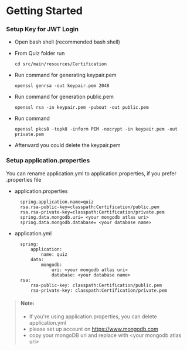 # Getting Started

### Setup Key for JWT Login
+ Open bash shell (recommended bash shell)
+ From Quiz folder run

      cd src/main/resources/Certification
+ Run command for generating keypair.pem

      openssl genrsa -out keypair.pem 2048
+ Run command for generation public.pem

      openssl rsa -in keypair.pem -pubout -out public.pem
+ Run command

      openssl pkcs8 -topk8 -inform PEM -nocrypt -in keypair.pem -out private.pem
+ Afterward you could delete the keypair.pem

### Setup application.properties
You can rename application.yml to application.properties, if you prefer .properties file
+ application.properties  

        spring.application.name=quiz  
        rsa.rsa-public-key=classpath:Certification/public.pem  
        rsa.rsa-private-key=classpath:Certification/private.pem  
        spring.data.mongodb.uri= <your mongodb atlas uri>  
        spring.data.mongodb.database= <your database name>
+ application.yml

        spring:  
            application:  
                name: quiz  
            data:  
                mongodb:  
                    uri: <your mongodb atlas uri>  
                    database: <your database name>  
        rsa:  
            rsa-public-key: classpath:Certification/public.pem  
            rsa-private-key: classpath:Certification/private.pem  


> #### Note:
> + If you're using application.properties, you can delete application.yml
> + please set up account on <https://www.mongodb.com>
> + copy your mongoDB uri and replace with \<your mongodb atlas uri>



